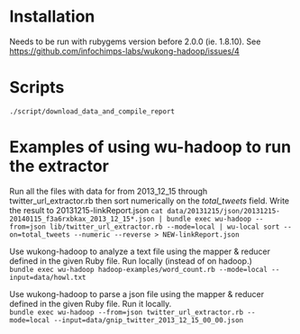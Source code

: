 # Installation

Needs to be run with rubygems version before 2.0.0 (ie. 1.8.10).  See https://github.com/infochimps-labs/wukong-hadoop/issues/4

# Scripts

`./script/download_data_and_compile_report`

# Examples of using wu-hadoop to run the extractor

 Run all the files with data for from 2013_12_15 through twitter_url_extractor.rb then sort numerically on the _total_tweets_ field.  Write the result to 20131215-linkReport.json
`cat data/20131215/json/20131215-20140115_f3a6rxbkax_2013_12_15*.json | bundle exec wu-hadoop --from=json lib/twitter_url_extractor.rb --mode=local | wu-local sort --on=total_tweets --numeric --reverse > NEW-linkReport.json`

Use wukong-hadoop to analyze a text file using the mapper & reducer defined in the given Ruby file.  Run locally (instead of on hadoop.)  
`bundle exec wu-hadoop hadoop-examples/word_count.rb --mode=local --input=data/howl.txt `

Use wukong-hadoop to parse a json file using the mapper & reducer defined in the given Ruby file.  Run it locally.  
`bundle exec wu-hadoop --from=json twitter_url_extractor.rb --mode=local --input=data/gnip_twitter_2013_12_15_00_00.json`

